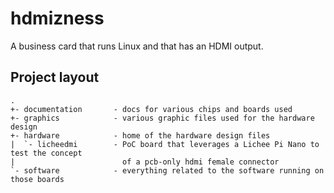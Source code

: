 # hdmizness

A business card that runs Linux and that has an HDMI output.

## Project layout

```
.
+- documentation       - docs for various chips and boards used
+- graphics            - various graphic files used for the hardware design
+- hardware            - home of the hardware design files
|  `- licheedmi        - PoC board that leverages a Lichee Pi Nano to test the concept
|                        of a pcb-only hdmi female connector
`- software            - everything related to the software running on those boards
```
